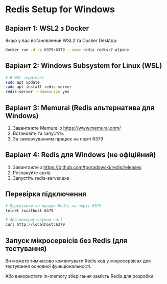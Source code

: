 # Redis Setup for Windows

## Варіант 1: WSL2 з Docker
Якщо у вас встановлений WSL2 та Docker Desktop:
```bash
docker run -d -p 6379:6379 --name redis redis:7-alpine
```

## Варіант 2: Windows Subsystem for Linux (WSL)
```bash
# В WSL терміналі
sudo apt update
sudo apt install redis-server
redis-server --daemonize yes
```

## Варіант 3: Memurai (Redis альтернатива для Windows)
1. Завантажте Memurai з https://www.memurai.com/
2. Встановіть та запустіть
3. За замовчуванням працює на порті 6379

## Варіант 4: Redis для Windows (не офіційний)
1. Завантажте з https://github.com/tporadowski/redis/releases
2. Розпакуйте архів
3. Запустіть redis-server.exe

## Перевірка підключення
```bash
# Перевірити чи працює Redis на порті 6379
telnet localhost 6379

# Або використовуючи curl
curl http://localhost:6379
```

## Запуск мікросервісів без Redis (для тестування)
Ви можете тимчасово коментувати Redis код у мікросервісах для тестування основної функціональності.

Або використати in-memory зберігання замість Redis для розробки.
